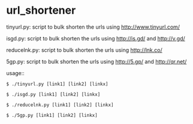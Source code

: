url_shortener
=============

tinyurl.py: script to bulk shorten the urls using http://www.tinyurl.com/

isgd.py: script to bulk shorten the urls using http://is.gd/ and http://v.gd/

reducelnk.py: script to bulk shorten the urls using http://lnk.co/

5gp.py: script to bulk shorten the urls using http://5.gp/ and http://qr.net/

usage::

    $ ./tinyurl.py [link1] [link2] [linkx]

    $ ./isgd.py [link1] [link2] [linkx]

    $ ./reducelnk.py [link1] [link2] [linkx]

    $ ./5gp.py [link1] [link2] [linkx]
